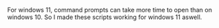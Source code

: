 For windows 11, command prompts can take more time to open than on windows 10. So I made these scripts working for windows 11 aswell.
